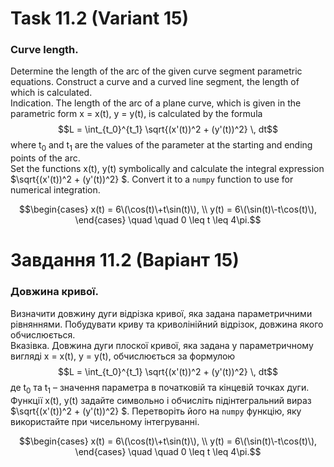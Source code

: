 # Task 11.2 (Variant 15)

### Curve length.

Determine the length of the arc of the given curve segment
parametric equations. Construct a curve and a curved line segment, the length of which is calculated.\
Indication. The length of the arc of a plane curve, which is given in the parametric form x = x(t), y = y(t), is
calculated by the formula 
$$L = \int_{t_0}^{t_1} \sqrt{(x'(t))^2 + (y'(t))^2} \, dt$$
where t<sub>0</sub> and t<sub>1</sub> are the values of the parameter at the starting and ending points of the arc.\
Set the functions x(t), y(t) symbolically and calculate the integral expression $\sqrt{(x'(t))^2 + (y'(t))^2} $. Convert
it to a ```numpy``` function to use for numerical integration.

$$\begin{cases}
    x(t) = 6\(\cos(t)\+t\sin(t)\), \\
    y(t) = 6\(\sin(t)\-t\cos(t)\),
\end{cases}
\quad \quad 0 \leq t \leq 4\pi.$$



# Завдання 11.2 (Варіант 15)

### Довжина кривої.

Визначити довжину дуги відрізка кривої, яка задана
параметричними рівняннями. Побудувати криву та криволінійний відрізок,
довжина якого обчислюється.\
Вказівка. Довжина дуги плоскої кривої, яка задана у параметричному вигляді
x = x(t), y = y(t), обчислюється за формулою
$$L = \int_{t_0}^{t_1} \sqrt{(x'(t))^2 + (y'(t))^2} \, dt$$
де t<sub>0</sub> та t<sub>1</sub> – значення параметра в початковій та кінцевій точках дуги.\
Функції x(t), y(t) задайте символьно і обчисліть підінтегральний вираз
$\sqrt{(x'(t))^2 + (y'(t))^2} $. Перетворіть його на ```numpy``` функцію, яку використайте при
чисельному інтегруванні.

$$\begin{cases}
    x(t) = 6\(\cos(t)\+t\sin(t)\), \\
    y(t) = 6\(\sin(t)\-t\cos(t)\),
\end{cases}
\quad \quad 0 \leq t \leq 4\pi.$$
